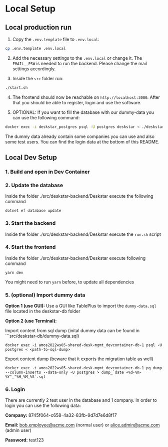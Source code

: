 # Local Setup

## Local production run

1. Copy the `.env.template` file to `.env.local`:
```bash
cp .env.template .env.local
```

2. Add the necessary settings to the `.env.local` or change it. The `EMAIL__PSW` is needed to run the backend. Please change the mail settings accordingly.

3. Inside the `src` folder run:

```bash
./start.sh
```

4. The frontend should now be reachable on `http://localhost:3000`. After that you should be able to register, login and use the software.

5. OPTIONAL: If you want to fill the database with our dummy-data you can use the following command:
```bash
docker exec -i deskstar_postgres psql -U postgres deskstar < ./deskstar-db/dummy-data.sql
```
The dummy data already contain some companies you can use and also some test users. You can find the login data at the bottom of this README.

## Local Dev Setup

### 1. Build and open in Dev Container

### 2. Update the database

Inside the folder ./src/deskstar-backend/Deskstar execute the following command

```
dotnet ef database update
```

### 3. Start the backend

Inside the folder ./src/deskstar-backend/Deskstar execute the `run.sh` script

### 4. Start the frontend

Inside the folder ./src/deskstar-backend/Deskstar execute following command

```
yarn dev
```

You might need to run `yarn` before, to update all dependencies

### 5. (optional) Import dummy data

**Option 1 (use GUI):**
Use a GUI like TablePlus to import the `dummy-data.sql` file located in the deskstar-db folder

**Option 2 (use Terminal):**

Import content from sql dump (inital dummy data can be found in ```src/deskstar-db/dummy-data.sql)

```
docker exec -i amos2022ws05-shared-desk-mgmt_devcontainer-db-1 psql -U postgres < <path-to-sql-dump>

```

Export content dump (beware that it exports the migration table as well)

```
docker exec -t amos2022ws05-shared-desk-mgmt_devcontainer-db-1 pg_dump --column-inserts --data-only -U postgres > dump_`date +%d-%m-%Y"_"%H_%M_%S`.sql
```

### 6. Login

There are currently 2 test user in the database and 1 company. In order to login you can use the following data:

**Company:** 8745f064-c658-4a32-83fb-9d7d7e6d8f17

**Email:** bob.employee@acme.com (normal user) or alice.admin@acme.com (admin user)

**Password:** test123
